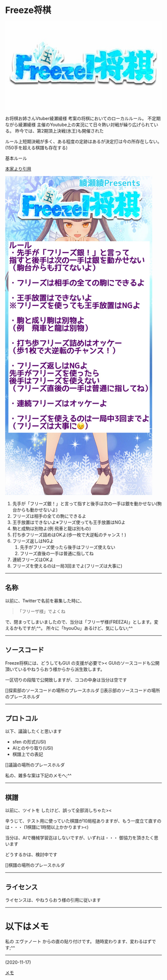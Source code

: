 # Freeze将棋

<img src="./doc/267677b9.jpg" />

お将棋お姉さんVtuber綾瀬綾様 考案の将棋においてのローカルルール。
不定期ながら綾瀬綾様 主催のYoutube上の実況にて日々熱い対戦が繰り広げられている。
昨今では、第2期頂上決戦(氷王)も開催された

ルール上短期決戦が多く、ある程度の定跡はあるが決定打は今の所存在しない。
(150手を超える棋譜も存在する)

基本ルール

 [本家より引用](http://freeze.blog.jp)


 <img src="./doc/8c3e6994-s.jpg" />

1. 先手が「フリーズ銀！」と言って指すと後手は次の一手は銀を動かせない(駒台からも動かせないよ)
1. フリーズは相手の全ての駒にできるよ
1. 王手放置はできないよ※フリーズ使っても王手放置はNGよ
1. 駒と成駒は別物よ(例 飛車と龍は別もの)
1. 打ち歩フリーズ詰めはOKよ(歩一枚で大逆転のチャンス！)
1. フリーズ返しはNGよ
	1. 先手がフリーズ使ったら後手はフリーズ使えない
	1. フリーズ直後の一手は普通に指してね
1. 連続フリーズはOKよ
1. フリーズを使えるのは一局3回までよ(フリーズは大事に)

---
## 名称
以前に、Twitterで名前を募集した時に、

> 「フリーザ様」でよくね

で、閉まってしまいましたので、当分は「フリーザ様(FREEZA)」とします。変えるかもですが;^^。
所々に「hyouOu」あるけど、気にしない;^^

---
## ソースコード


Freeze将棋には、どうしてもGUI の支援が必要で><
GUIのソースコードも公開頂いているやねうらおう様からから派生致します。

一区切りの段階で公開致しますが、ココの中身は当分は空です


[]探索部のソースコードの場所のプレースホルダ
[]表示部のソースコードの場所のプレースホルダ

---
## プロトコル

以下、議論したくと思います

* sfen の形式(USI)
* AIとのやり取り(USI)
* 棋譜上での表記

 []議論の場所のプレースホルダ


私の、雑多な案は下記のメモへ;^^

---
## 棋譜

以前に、ツイトを したけど、誤って全部消しちゃた><

辛うじて、テスト用に使っていた棋譜が10局程ありますが、もう一度立て直すのは・・・
(1棋譜に1時間以上かかります><)

当分は、AIで機械学習迄はしないですが、いずれは・・・
御協力を頂きたく思います

どうするかは、検討中です

[]棋譜の場所のプレースホルダ

---
## ライセンス

ライセンスは、やねうらおう様の引用に従います

---

# 以下はメモ

私の エヴァノート からの直の貼り付けです。
随時変わります、変わるはずです;^^

---
(2020-11-17)

[メモ](./memo.md)
